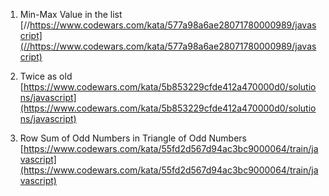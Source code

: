 1. Min-Max Value in the list
   [//https://www.codewars.com/kata/577a98a6ae28071780000989/javascript](//https://www.codewars.com/kata/577a98a6ae28071780000989/javascript)

2. Twice as old
   [https://www.codewars.com/kata/5b853229cfde412a470000d0/solutions/javascript](https://www.codewars.com/kata/5b853229cfde412a470000d0/solutions/javascript)

3. Row Sum of Odd Numbers in Triangle of Odd Numbers
   [https://www.codewars.com/kata/55fd2d567d94ac3bc9000064/train/javascript](https://www.codewars.com/kata/55fd2d567d94ac3bc9000064/train/javascript)
